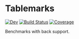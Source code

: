 # Tablemarks

<!-- [![Stable](https://img.shields.io/badge/docs-stable-blue.svg)](https://tablemarks.lilithhafner.com/stable/) -->
[![Dev](https://img.shields.io/badge/docs-dev-blue.svg)](https://tablemarks.lilithhafner.com/dev/)
[![Build Status](https://github.com/LilithHafner/Tablemarks.jl/actions/workflows/CI.yml/badge.svg?branch=main)](https://github.com/LilithHafner/Tablemarks.jl/actions/workflows/CI.yml?query=branch%3Amain)
[![Coverage](https://codecov.io/gh/LilithHafner/Tablemarks.jl/branch/main/graph/badge.svg)](https://codecov.io/gh/LilithHafner/Tablemarks.jl)

Benchmarks with back support.

